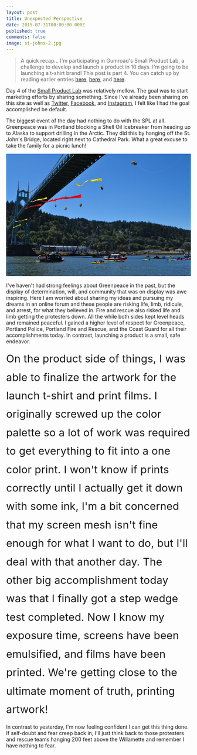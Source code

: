 ```yaml
---
layout: post
title: Unexpected Perspective
date: 2015-07-31T00:00:00.000Z
published: true
comments: false
image: st-johns-2.jpg
---
```

> A quick recap&hellip; I&#39;m participating in Gumroad&#39;s Small Product Lab, a challenge to develop and launch a product in 10 days. I&#39;m going to be launching a t-shirt brand! This post is part 4. You can catch up by reading earlier entries [here](/2015/07/28/one-small-step.html), [here](/2015/07/29/spl-day-2--planning.html), and [here](http://gerlandopiro.com/2015/07/30/hitting-a-rough-patch.html).

Day 4 of the [Small Product Lab](https://gumroad.com/smallproductlab) was relatively mellow. The goal was to start marketing efforts by sharing something. Since I&#39;ve already been sharing on this site as well as [Twitter](https://www.twitter.com/gpxl), [Facebook](https://www.facebook.com/gerlando.piro), and [Instagram](https://instagram.com/gerlandop), I felt like I had the goal accomplished be default.

The biggest event of the day had nothing to do with the SPL at all. Greenpeace was in Portland blocking a Shell Oil Icebreaker from heading up to Alaska to support drilling in the Arctic. They did this by hanging off the St. John&#39;s Bridge, located right next to Cathedral Park. What a great excuse to take the family for a picnic lunch! 

![](/uploads/versions/st-johns---&#40;----1300-863&#41;---.jpg)

I&#39;ve haven't had strong feelings about Greenpeace in the past, but the display of determination, will, and community that was on display was awe inspiring. Here I am worried about sharing my ideas and pursuing my dreams in an online forum and these people are risking life, limb, ridicule, and arrest, for what they believed in. Fire and rescue also risked life and limb getting the protesters down. All the while both sides kept level heads and remained peaceful. I gained a higher level of respect for Greenpeace, Portland Police, Portland Fire and Rescue, and the Coast Guard for all their accomplishments today. In contrast, launching a product is a small, safe endeavor.

<span style="font-size: 1.8rem; letter-spacing: 0.01rem; line-height: 1.75em;">On the product side of things, I was able to finalize the artwork for the launch t-shirt and print films. I originally screwed up the color </span><span style="font-size: 1.8rem; letter-spacing: 0.01rem; line-height: 1.75em;">palette so a lot of work was required to get everything to fit into a one color print. I won&#39;t know if prints correctly until I actually get it down with some ink, I&#39;m a bit concerned that my screen mesh isn&#39;t fine enough for what I want to do, but I&#39;ll deal with that another day</span><span style="font-size: 1.8rem; letter-spacing: 0.01rem; line-height: 1.75em;">. The other big accomplishment today was that I finally got a step wedge test completed.</span><span style="font-size: 1.8rem; letter-spacing: 0.01rem; line-height: 1.75em;"> N</span><span style="font-size: 1.8rem; letter-spacing: 0.01rem; line-height: 1.75em;">ow I know my exposure time, screens have been emulsified, and films have been printed. We&#39;re getting close to the ultimate moment of truth, printing artwork!</span>

In contrast to yesterday, I&#39;m now feeling confident I can get this thing done. If self-doubt and fear creep back in, I&#39;ll just think back to those protesters and rescue teams hanging 200 feet above the Willamette and remember I have nothing to fear.

 